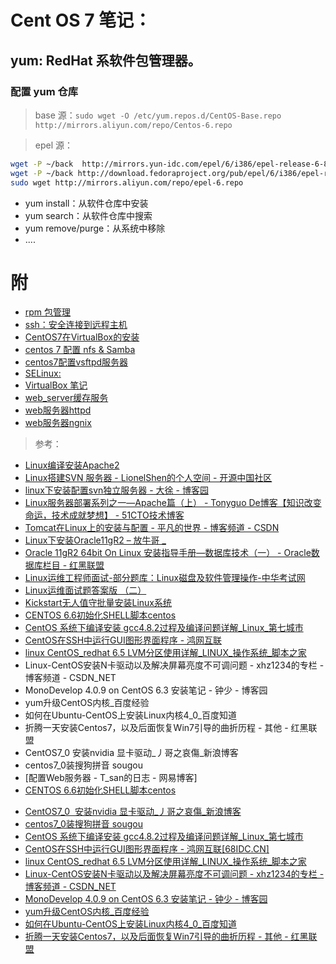 <link href="../../css/style.css" rel="stylesheet" type="text/css" />

# Cent OS 7 笔记：

## yum: RedHat 系软件包管理器。

### 配置 yum 仓库

> base 源：`sudo wget -O /etc/yum.repos.d/CentOS-Base.repo http://mirrors.aliyun.com/repo/Centos-6.repo`

> epel 源：

```Bash
wget -P ~/back  http://mirrors.yun-idc.com/epel/6/i386/epel-release-6-8.noarch.rpm
wget -P ~/back http://download.fedoraproject.org/pub/epel/6/i386/epel-release-6-8.noarch.rpm
sudo wget http://mirrors.aliyun.com/repo/epel-6.repo
```

+ yum install：从软件仓库中安装
+ yum search：从软件仓库中搜索
+ yum remove/purge：从系统中移除
+ ....

# 附

+ [rpm 包管理](rpm.md)
+ [ssh：安全连接到远程主机](cent7_ssh.md)
+ [CentOS7在VirtualBox的安装](centos7在virtualbox的安装.md)
+ [centos 7 配置 nfs & Samba](centos7配置nfs.md)
+ [centos7配置vsftpd服务器](centos7配置vsftpd服务器.md)
+ [SELinux: ](selinux笔记.md)
+ [VirtualBox 笔记](virtualbox.md)
+ [web_server缓存服务](web_server缓存服务.md)
+ [web服务器httpd](web服务器httpd.md)
+ [web服务器ngnix](web服务器ngnix.md)

> 参考：

+ [Linux编译安装Apache2](http://www.server110.com/apache/201308/78.html)
+ [Linux搭建SVN 服务器 - LionelShen的个人空间 - 开源中国社区](http://my.oschina.net/lionel45/blog/298305)
+ [linux下安装配置svn独立服务器 - 大徐 - 博客园](http://www.cnblogs.com/b028/configive/2010/07/23/1867311.html)
+ [Linux服务器部署系列之一—Apache篇（上） - Tonyguo De博客【知识改变命运，技术成就梦想】 - 51CTO技术博客](http://blog.51cto.com/tonyguo/168534)
+ [Tomcat在Linux上的安装与配置 - 平凡的世界 - 博客频道 - CSDN](http://blog.csdn.net/gyming/article/details/36060843)
+ [Linux下安装Oracle11gR2 – 放牛哥 _ ](http://www.imfng.com/configives/oracleinstall.html)
+ [Oracle 11gR2 64bit On Linux 安装指导手册—数据库技术（一） - Oracle数据库栏目 - 红黑联盟](http://www.2cto.com/database/201108/99323.html)
+ [Linux运维工程师面试-部分题库：Linux磁盘及软件管理操作-中华考试网](http://www.examw.com/linux/rhce/shiti/225021/)
+ [Linux运维面试题答案版 （二）](https://www.douban.com/note/537167408/?type=like)
+ [Kickstart无人值守批量安装Linux系统](https://www.linuxidc.com/Linux/2012-08/68558.htm)
+ [CENTOS 6.6初始化SHELL脚本centos](http://www.centoscn.com/shell/2016/0224/6791.html)
+ [CentOS 系统下编译安装 gcc4.8.2过程及编译问题详解_Linux_第七城市](http://www.th7.cn/system/lin/201605/166259.shtml)
+ [CentOS在SSH中运行GUI图形界面程序 - 鸿网互联](http://www.68idc.cn/help/server/linux/20150305249529.html)
+ [linux CentOS_redhat 6.5 LVM分区使用详解_LINUX_操作系统_脚本之家](http://www.jb51.net/LINUXjishu/499575.html)
+ Linux-CentOS安装N卡驱动以及解决屏幕亮度不可调问题 - xhz1234的专栏 - 博客频道 - CSDN_NET
+ MonoDevelop 4.0.9 on CentOS 6.3 安装笔记 - 钟少 - 博客园
+ yum升级CentOS内核_百度经验
+ 如何在Ubuntu-CentOS上安装Linux内核4_0_百度知道
+ 折腾一天安装Centos7，以及后面恢复Win7引导的曲折历程 - 其他 - 红黑联盟
+ CentOS7_0  安装nvidia 显卡驱动_丿哥之哀傷_新浪博客
+ centos7_0装搜狗拼音 sougou
+ [配置Web服务器 - T_san的日志 - 网易博客]
+ [CENTOS 6.6初始化SHELL脚本centos](#)
- [CentOS7_0  安装nvidia 显卡驱动_丿哥之哀傷_新浪博客](#)
- [centos7_0装搜狗拼音 sougou](#)
- [CentOS 系统下编译安装 gcc4.8.2过程及编译问题详解_Linux_第七城市](#)
- [CentOS在SSH中运行GUI图形界面程序 - 鸿网互联[68IDC.CN]](#)
- [linux CentOS_redhat 6.5 LVM分区使用详解_LINUX_操作系统_脚本之家](#)
- [Linux-CentOS安装N卡驱动以及解决屏幕亮度不可调问题 - xhz1234的专栏 - 博客频道 - CSDN_NET](#)
- [MonoDevelop 4.0.9 on CentOS 6.3 安装笔记 - 钟少 - 博客园](#)
- [yum升级CentOS内核_百度经验](#)
- [如何在Ubuntu-CentOS上安装Linux内核4_0_百度知道](#)
- [折腾一天安装Centos7，以及后面恢复Win7引导的曲折历程 - 其他 - 红黑联盟](#)

